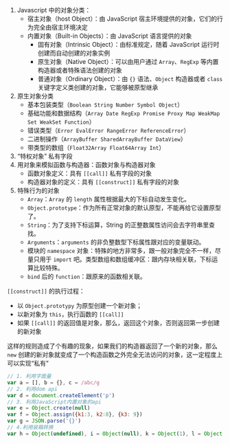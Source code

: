 1. Javascript 中的对象分类：
   - 宿主对象（host Object）：由 JavaScript 宿主环境提供的对象，它们的行为完全由宿主环境决定
   - 内置对象（Built-in Objects）：由 JavaScript 语言提供的对象
     - 固有对象（Intrinsic Object）：由标准规定，随着 JavaScript 运行时创建而自动创建的对象实例
     - 原生对象（Native Object）：可以由用户通过 `Array`、`RegExp` 等内置构造器或者特殊语法创建的对象
     - 普通对象（Ordinary Object）：由 `{}` 语法、`Object` 构造器或者 `class` 关键字定义类创建的对象，它能够被原型继承
2. 原生对象分类
   - 基本包装类型（`Boolean String Number Symbol Object`）
   - 基础功能和数据结构（`Array Date RegExp Promise Proxy Map WeakMap Set WeakSet Function`）
   - 错误类型（`Error EvalError RangeError ReferenceError`）
   - 二进制操作（`ArrayBuffer SharedArrayBuffer DataView`）
   - 带类型的数组（`Float32Array Float64Array Int`）
3. “特权对象” 私有字段
4. 用对象来模拟函数与构造器：函数对象与构造器对象
   - 函数对象定义：具有 `[[call]]` 私有字段的对象
   - 构造器对象的定义：具有 `[[construct]]` 私有字段的对象
5. 特殊行为的对象
   - `Array`：`Array` 的 `length` 属性根据最大的下标自动发生变化。
   - `Object.prototype`：作为所有正常对象的默认原型，不能再给它设置原型了。
   - `String`：为了支持下标运算，String 的正整数属性访问会去字符串里查找。
   - `Arguments`：`arguments` 的非负整数型下标属性跟对应的变量联动。
   - 模块的 `namespace` 对象：特殊的地方非常多，跟一般对象完全不一样，尽量只用于 `import` 吧。类型数组和数组缓冲区：跟内存块相关联，下标运算比较特殊。
   - `bind` 后的 `function`：跟原来的函数相关联。

`[[construct]]` 的执行过程：
- 以 `Object.prototypy` 为原型创建一个新对象；
- 以新对象为 `this`，执行函数的 `[[call]]`
- 如果 `[[call]]` 的返回值是对象，那么，返回这个对象，否则返回第一步创建的新对象

这样的规则造成了个有趣的现象，如果我们的构造器返回了一个新的对象，那么 `new` 创建的新对象就变成了一个构造函数之外完全无法访问的对象，这一定程度上可以实现“私有”


```js
// 1. 利用字面量
var a = [], b = {}, c = /abc/g
// 2. 利用dom api
var d = document.createElement('p')
// 3. 利用JavaScript内置对象的api
var e = Object.create(null)
var f = Object.assign({k1:3, k2:8}, {k3: 9})
var g = JSON.parse('{}')
// 4.利用装箱转换
var h = Object(undefined), i = Object(null), k = Object(1), l = Object('abc'), m = Object(true)
```